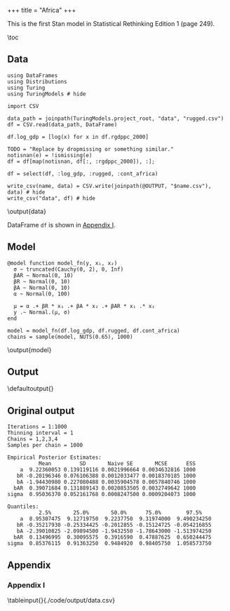 +++
title = "Africa"
+++

This is the first Stan model in Statistical Rethinking Edition 1 (page 249).

\toc

## Data

```julia:data
using DataFrames
using Distributions
using Turing
using TuringModels # hide

import CSV

data_path = joinpath(TuringModels.project_root, "data", "rugged.csv")
df = CSV.read(data_path, DataFrame)

df.log_gdp = [log(x) for x in df.rgdppc_2000]

TODO = "Replace by dropmissing or something similar."
notisnan(e) = !ismissing(e)
df = df[map(notisnan, df[:, :rgdppc_2000]), :];

df = select(df, :log_gdp, :rugged, :cont_africa)

write_csv(name, data) = CSV.write(joinpath(@OUTPUT, "$name.csv"), data) # hide
write_csv("data", df) # hide
```
\output{data}

DataFrame `df` is shown in [Appendix I](#appendix_i).

## Model

```julia:model
@model function model_fn(y, x₁, x₂)
  σ ~ truncated(Cauchy(0, 2), 0, Inf)
  βAR ~ Normal(0, 10)
  βR ~ Normal(0, 10)
  βA ~ Normal(0, 10)
  α ~ Normal(0, 100)

  μ = α .+ βR * x₁ .+ βA * x₂ .+ βAR * x₁ .* x₂
  y .~ Normal.(μ, σ)
end

model = model_fn(df.log_gdp, df.rugged, df.cont_africa)
chains = sample(model, NUTS(0.65), 1000)
```
\output{model}

## Output

\defaultoutput{}

## Original output

```
Iterations = 1:1000
Thinning interval = 1
Chains = 1,2,3,4
Samples per chain = 1000

Empirical Posterior Estimates:
          Mean         SD       Naive SE       MCSE      ESS
    a  9.22360053 0.139119116 0.0021996664 0.0034632816 1000
   bR -0.20196346 0.076106388 0.0012033477 0.0018370185 1000
   bA -1.94430980 0.227080488 0.0035904578 0.0057840746 1000
  bAR  0.39071684 0.131889143 0.0020853505 0.0032749642 1000
sigma  0.95036370 0.052161768 0.0008247500 0.0009204073 1000

Quantiles:
          2.5%       25.0%       50.0%      75.0%        97.5%   
    a  8.95307475  9.12719750  9.2237750  9.31974000  9.490234250
   bR -0.35217930 -0.25334425 -0.2012855 -0.15124725 -0.054216855
   bA -2.39010825 -2.09894500 -1.9432550 -1.78643000 -1.513974250
  bAR  0.13496995  0.30095575  0.3916590  0.47887625  0.650244475
sigma  0.85376115  0.91363250  0.9484920  0.98405750  1.058573750
```

## Appendix

### Appendix I

\tableinput{}{./code/output/data.csv}

